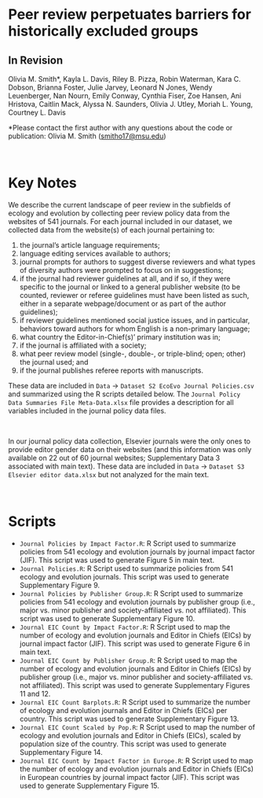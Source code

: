 # Peer review perpetuates barriers for historically excluded groups
## In Revision 

Olivia M. Smith*, Kayla L. Davis, Riley B. Pizza, Robin Waterman, Kara C. Dobson, Brianna Foster, Julie Jarvey, Leonard N Jones, Wendy Leuenberger, Nan Nourn, Emily Conway, Cynthia Fiser, Zoe Hansen, Ani Hristova, Caitlin Mack, Alyssa N. Saunders, Olivia J. Utley, Moriah L. Young, Courtney L. Davis 

*Please contact the first author with any questions about the code or publication: Olivia M. Smith (smitho17@msu.edu)

&nbsp;

# Key Notes
We describe the current landscape of peer review in the subfields of ecology and evolution by collecting peer review policy data from the websites of 541 journals. For each journal included in our dataset, we collected data from the website(s) of each journal pertaining to: 
 1. the journal’s article language requirements;
 2. language editing services available to authors;
 3. journal prompts for authors to suggest diverse reviewers and what types of diversity authors were prompted to focus on in suggestions;
 4. if the journal had reviewer guidelines at all, and if so, if they were specific to the journal or linked to a general publisher website (to be counted, reviewer or referee guidelines must have been listed as such, either in a separate webpage/document or as part of the author guidelines);
 5. if reviewer guidelines mentioned social justice issues, and in particular, behaviors toward authors for whom English is a non-primary language;
 6. what country the Editor-in-Chief(s)’ primary institution was in;
 7. if the journal is affiliated with a society;
 8. what peer review model (single-, double-, or triple-blind; open; other) the journal used; and 
 9. if the journal publishes referee reports with manuscripts.

These data are included in `Data` -> `Dataset S2 EcoEvo Journal Policies.csv` and summarized using the R scripts detailed below. The `Journal Policy Data Summaries File Meta-Data.xlsx` file provides a description for all variables included in the journal policy data files.


&nbsp;

In our journal policy data collection, Elsevier journals were the only ones to provide editor gender data on their websites (and this information was only available on 22 out of 60 journal websites; Supplementary Data 3 associated with main text). These data are included in `Data` -> `Dataset S3 Elsevier editor data.xlsx` but not analyzed for the main text.

&nbsp;

# Scripts
- `Journal Policies by Impact Factor.R`: R Script used to summarize policies from 541 ecology and evolution journals by journal impact factor (JIF). This script was used to generate Figure 5 in main text.
- `Journal Policies.R`: R Script used to summarize policies from 541 ecology and evolution journals. This script was used to generate Supplementary Figure 9.
- `Journal Policies by Publisher Group.R`: R Script used to summarize policies from 541 ecology and evolution journals by publisher group (i.e., major vs. minor publisher and society-affiliated vs. not affiliated). This script was used to generate Supplementary Figure 10.
- `Journal EIC Count by Impact Factor.R`: R Script used to map the number of ecology and evolution journals and Editor in Chiefs (EICs) by journal impact factor (JIF). This script was used to generate Figure 6 in main text.
- `Journal EIC Count by Publisher Group.R`: R Script used to map the number of ecology and evolution journals and Editor in Chiefs (EICs) by publisher group (i.e., major vs. minor publisher and society-affiliated vs. not affiliated). This script was used to generate Supplementary Figures 11 and 12.
- `Journal EIC Count Barplots.R`: R Script used to summarize the number of ecology and evolution journals and Editor in Chiefs (EICs) per country. This script was used to generate Supplementary Figure 13.
- `Journal EIC Count Scaled by Pop.R`: R Script used to map the number of ecology and evolution journals and Editor in Chiefs (EICs), scaled by population size of the country. This script was used to generate Supplementary Figure 14.
- `Journal EIC Count by Impact Factor in Europe.R`: R Script used to map the number of ecology and evolution journals and Editor in Chiefs (EICs) in European countries by journal impact factor (JIF). This script was used to generate Supplementary Figure 15.
